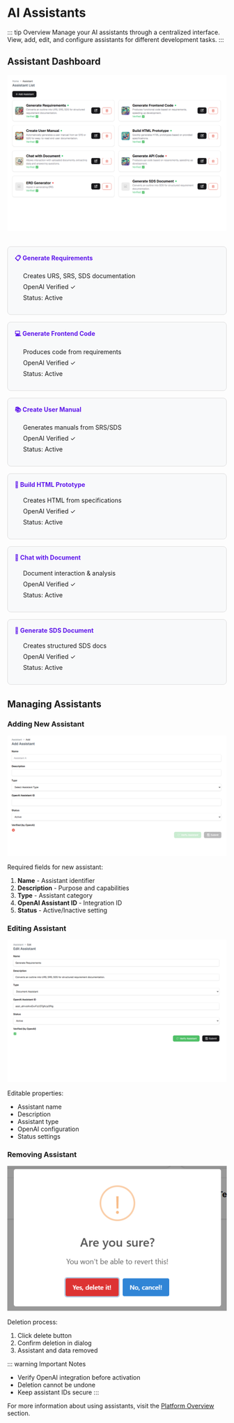 # AI Assistants

::: tip Overview
Manage your AI assistants through a centralized interface. View, add, edit, and configure assistants for different development tasks.
:::

## Assistant Dashboard

![Assistant List](./image/aidevx/assistant-settings.png)

<div class="assistant-grid">
  <div class="assistant-card">
    <h4>📋 Generate Requirements</h4>
    <ul>
      <li>Creates URS, SRS, SDS documentation</li>
      <li>OpenAI Verified ✓</li>
      <li>Status: Active</li>
    </ul>
  </div>

  <div class="assistant-card">
    <h4>💻 Generate Frontend Code</h4>
    <ul>
      <li>Produces code from requirements</li>
      <li>OpenAI Verified ✓</li>
      <li>Status: Active</li>
    </ul>
  </div>

  <div class="assistant-card">
    <h4>📚 Create User Manual</h4>
    <ul>
      <li>Generates manuals from SRS/SDS</li>
      <li>OpenAI Verified ✓</li>
      <li>Status: Active</li>
    </ul>
  </div>

  <div class="assistant-card">
    <h4>🎨 Build HTML Prototype</h4>
    <ul>
      <li>Creates HTML from specifications</li>
      <li>OpenAI Verified ✓</li>
      <li>Status: Active</li>
    </ul>
  </div>

  <div class="assistant-card">
    <h4>💬 Chat with Document</h4>
    <ul>
      <li>Document interaction & analysis</li>
      <li>OpenAI Verified ✓</li>
      <li>Status: Active</li>
    </ul>
  </div>

  <div class="assistant-card">
    <h4>📄 Generate SDS Document</h4>
    <ul>
      <li>Creates structured SDS docs</li>
      <li>OpenAI Verified ✓</li>
      <li>Status: Active</li>
    </ul>
  </div>
</div>

## Managing Assistants

### Adding New Assistant
![Add Assistant](./image/aidevx/assistant-settings-add.png)

Required fields for new assistant:
1. **Name** - Assistant identifier
2. **Description** - Purpose and capabilities
3. **Type** - Assistant category
4. **OpenAI Assistant ID** - Integration ID
5. **Status** - Active/Inactive setting

### Editing Assistant
![Edit Assistant](./image/aidevx/assistant-settings-edit.png)

Editable properties:
- Assistant name
- Description
- Assistant type
- OpenAI configuration
- Status settings

### Removing Assistant
![Delete Assistant](./image/aidevx/assistant-settings-delete.png)

Deletion process:
1. Click delete button
2. Confirm deletion in dialog
3. Assistant and data removed

::: warning Important Notes
- Verify OpenAI integration before activation
- Deletion cannot be undone
- Keep assistant IDs secure
:::

<style>
.assistant-grid {
  display: grid;
  grid-template-columns: repeat(auto-fit, minmax(250px, 1fr));
  gap: 1rem;
  margin: 2rem 0;
}

.assistant-card {
  border: 1px solid #ddd;
  border-radius: 8px;
  padding: 1rem;
  background: #f8f9fa;
}

.assistant-card h4 {
  margin-top: 0;
  color: #5E17EB;
}

.assistant-card ul {
  padding-left: 1.2rem;
  list-style-type: none;
}

.assistant-card ul li {
  margin-bottom: 0.5rem;
}
</style>

For more information about using assistants, visit the [Platform Overview](./platform-overview.md) section. 